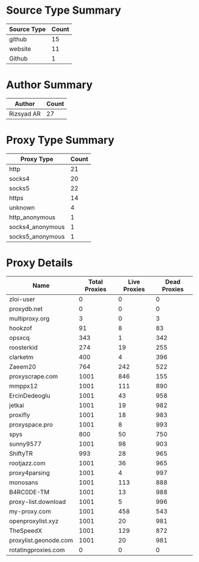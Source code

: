 # Source Type Summary

| Source Type | Count |
|-------------|-------|
| github | 15 |
| website | 11 |
| Github | 1 |


# Author Summary

| Author | Count |
|--------|-------|
| Rizsyad AR | 27 |


# Proxy Type Summary

| Proxy Type | Count |
|------------|-------|
| http | 21 |
| socks4 | 20 |
| socks5 | 22 |
| https | 14 |
| unknown | 4 |
| http_anonymous | 1 |
| socks4_anonymous | 1 |
| socks5_anonymous | 1 |


# Proxy Details

| Name | Total Proxies | Live Proxies | Dead Proxies |
|------|---------------|--------------|---------------|
| zloi-user | 0 | 0 | 0 |
| proxydb.net | 0 | 0 | 0 |
| multiproxy.org | 3 | 0 | 3 |
| hookzof | 91 | 8 | 83 |
| opsxcq | 343 | 1 | 342 |
| roosterkid | 274 | 19 | 255 |
| clarketm | 400 | 4 | 396 |
| Zaeem20 | 764 | 242 | 522 |
| proxyscrape.com | 1001 | 846 | 155 |
| mmppx12 | 1001 | 111 | 890 |
| ErcinDedeoglu | 1001 | 43 | 958 |
| jetkai | 1001 | 19 | 982 |
| proxifly | 1001 | 18 | 983 |
| proxyspace.pro | 1001 | 8 | 993 |
| spys | 800 | 50 | 750 |
| sunny9577 | 1001 | 98 | 903 |
| ShiftyTR | 993 | 28 | 965 |
| rootjazz.com | 1001 | 36 | 965 |
| proxy4parsing | 1001 | 4 | 997 |
| monosans | 1001 | 113 | 888 |
| B4RC0DE-TM | 1001 | 13 | 988 |
| proxy-list.download | 1001 | 5 | 996 |
| my-proxy.com | 1001 | 458 | 543 |
| openproxylist.xyz | 1001 | 20 | 981 |
| TheSpeedX | 1001 | 129 | 872 |
| proxylist.geonode.com | 1001 | 20 | 981 |
| rotatingproxies.com | 0 | 0 | 0 |
